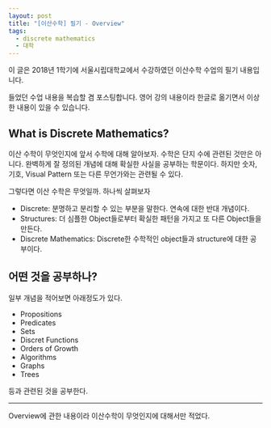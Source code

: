 ```yaml
---
layout: post
title: "[이산수학] 필기 - Overview"
tags:
  - discrete mathematics
  - 대학
---
```


이 글은 2018년 1학기에 서울시립대학교에서 수강하였던 이산수학 수업의 필기 내용입니다.

들었던 수업 내용을 복습할 겸 포스팅합니다. 영어 강의 내용이라 한글로 옮기면서 이상한 내용이 있을 수 있습니다.

## What is Discrete Mathematics?

이산 수학이 무엇인지에 앞서 수학에 대해 알아보자. 수학은 단지 수에 관련된 것만은 아니다. 완벽하게 잘 정의된 개념에 대해 확실한 사실을 공부하는 학문이다. 하지만 숫자, 기호, Visual Pattern 또는 다른 무언가와는 관련될 수 있다.

그렇다면 이산 수학은 무엇일까. 하나씩 살펴보자

* Discrete: 분명하고 분리할 수 있는 부분을 말한다. 연속에 대한 반대 개념이다.
* Structures: 더 심플한 Object들로부터 확실한 패턴을 가지고 또 다른 Object들을 만든다.
* Discrete Mathematics: Discrete한 수학적인 object들과 structure에 대한 공부이다.

## 어떤 것을 공부하나?

일부 개념을 적어보면 아래정도가 있다.

* Propositions
* Predicates
* Sets
* Discret Functions
* Orders of Growth
* Algorithms
* Graphs
* Trees

등과 관련된 것을 공부한다.

---

Overview에 관한 내용이라 이산수학이 무엇인지에 대해서만 적었다.
